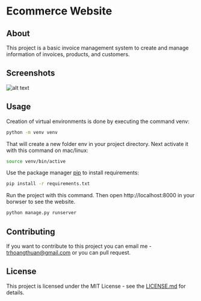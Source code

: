 # Ecommerce Website

## About

This project is a basic invoice management system to create and manage information of invoices, products, and customers.

## Screenshots

![alt text](https://github.com/truonghoangthuan/django-invoice-management/blob/master/screenshots/home.png)

## Usage

Creation of virtual environments is done by executing the command venv:
```bash
python -m venv venv
```

That will create a new folder env in your project directory. Next activate it with this command on mac/linux:
```bash
source venv/bin/active
```

Use the package manager [pip](https://pip.pypa.io/en/stable/) to install requirements:
```bash
pip install -r requirements.txt
```
Run the project with this command. Then open http://localhost:8000 in your borwser to see the website.
```bash
python manage.py runserver
```

## Contributing

If you want to contribute to this project you can email me - trhoangthuan@gmail.com or you can pull request.

## License

This project is licensed under the MIT License - see
the [LICENSE.md](https://github.com/truonghoangthuan/django-invoice-management/blob/master/LICENSE) for details.